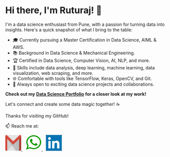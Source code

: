 # Hi there, I'm Ruturaj! 👋

I'm a data science enthusiast from Pune, with a passion for turning data into insights. Here's a quick snapshot of what I bring to the table:

- 🎓 Currently pursuing a Master Certification in Data Science, AIML & AWS.
- 📚 Background in  Data Science & Mechanical Engineering.
- 🏆 Certified in Data Science, Computer Vision, AI, NLP, and more.
- 💼 Skills include data analysis, deep learning, machine learning, data visualization, web scraping, and more.
- 🌐 Comfortable with tools like TensorFlow, Keras, OpenCV, and Git.
- 🚀 Always open to exciting data science projects and collaborations.

**Check out my [Data Science Portfolio](https://github.com/ruturaj0626/Data-Science-Portfolio) for a closer look at my work!**

Let's connect and create some data magic together! ☕

Thanks for visiting my GitHub!

📫 Reach me at: 

<p>
  <a href="mailto:ruturaj26201@gmail.com" style="margin-right: 10px;">
    <img src="https://github.com/ruturaj0626/Data-Science-Portfolio/blob/main/email.png" alt="Email" width="50" height="50">
  </a>  

  <a href="https://wa.me/919579411956" style="margin-right: 10px;">
    <img src="https://github.com/ruturaj0626/Data-Science-Portfolio/blob/main/wa.png" alt="WhatsApp" width="50" height="50">
  </a>  

  <a href="https://www.linkedin.com/in/ruturaj-ranpise/">
    <img src="https://github.com/ruturaj0626/Data-Science-Portfolio/blob/main/LinkedIn.jpg" alt="LinkedIn" width="50" height="50">
  </a>  
</p>
<!--
**ruturaj0626/ruturaj0626** is a ✨ _special_ ✨ repository because its `README.md` (this file) appears on your GitHub profile.

Here are some ideas to get you started:

- 🔭 I’m currently working on ...
- 🌱 I’m currently learning ...
- 👯 I’m looking to collaborate on ...
- 🤔 I’m looking for help with ...
- 💬 Ask me about ...
- 📫 How to reach me: ...
- 😄 Pronouns: ...
- ⚡ Fun fact: ...
-->
